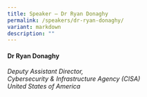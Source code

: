```yaml
---
title: Speaker – Dr Ryan Donaghy
permalink: /speakers/dr-ryan-donaghy/
variant: markdown
description: ""
---
```

#### **Dr Ryan Donaghy**

*Deputy Assistant Director, <br> Cybersecurity &amp; Infrastructure Agency (CISA)<br>United States of America*